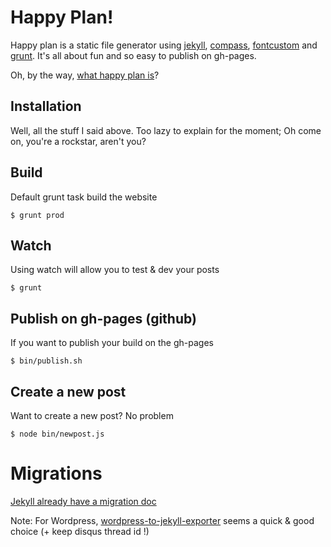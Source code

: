 # Happy Plan!

Happy plan is a static file generator using [jekyll](https://github.com/mojombo/jekyll), [compass](http://compass-style.org/), [fontcustom](http://fontcustom.com/) and [grunt](http://gruntjs.com/). It's all about fun and so easy to publish on gh-pages.

Oh, by the way, [what happy plan is](http://www.youtube.com/watch?v=5zVVKXT8Vi0)?

## Installation

Well, all the stuff I said above. Too lazy to explain for the moment; Oh come on, you're a rockstar, aren't you?

## Build

Default grunt task build the website

    $ grunt prod

## Watch

Using watch will allow you to test & dev your posts

    $ grunt

## Publish on gh-pages (github)

If you want to publish your build on the gh-pages

    $ bin/publish.sh

## Create a new post

Want to create a new post? No problem

    $ node bin/newpost.js

# Migrations

[Jekyll already have a migration doc](https://github.com/mojombo/jekyll/wiki/blog-migrations)

Note: For Wordpress, [wordpress-to-jekyll-exporter](https://github.com/benbalter/wordpress-to-jekyll-exporter) seems a quick & good choice (+ keep disqus thread id !)

